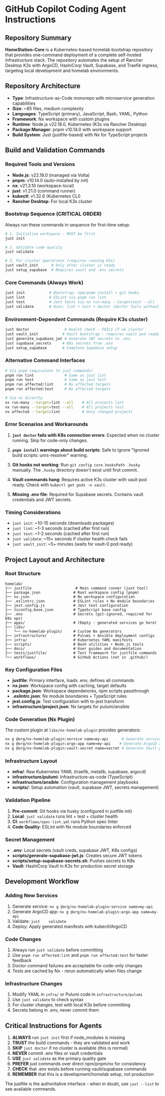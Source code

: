 # GitHub Copilot Coding Agent Instructions

## Repository Summary

**HomeStation-Core** is a Kubernetes-based homelab bootstrap repository that provides one-command deployment of a complete self-hosted infrastructure stack. The repository automates the setup of Rancher Desktop K3s with ArgoCD, HashiCorp Vault, Supabase, and Traefik ingress, targeting local development and homelab environments.

## Repository Architecture

- **Type**: Infrastructure-as-Code monorepo with microservice generation capabilities
- **Size**: ~85 files, medium complexity
- **Languages**: TypeScript (primary), JavaScript, Bash, YAML, Python
- **Framework**: Nx workspace with custom plugins
- **Runtime**: Node.js v22.18.0, Kubernetes (K3s via Rancher Desktop)
- **Package Manager**: pnpm v10.14.0 with workspace support
- **Build System**: Just (justfile-based) with Nx for TypeScript projects

## Build and Validation Commands

### Required Tools and Versions
- **Node.js**: v22.18.0 (managed via Volta)
- **pnpm**: v10.14.0 (auto-installed by init)
- **nx**: v21.3.10 (workspace-local)
- **just**: v1.21.0 (command runner)
- **kubectl**: v1.32.6 (Kubernetes CLI)
- **Rancher Desktop**: For local K3s cluster

### Bootstrap Sequence (CRITICAL ORDER)
Always run these commands in sequence for first-time setup:

```bash
# 1. Initialize workspace - MUST be first
just init

# 2. Validate code quality
just validate

# 3. For cluster operations (requires running K3s)
just vault_init      # Only after cluster is ready
just setup_supabase  # Requires vault and .env secrets
```

### Core Commands (Always Work)
```bash
just init           # Bootstrap: npm/pnpm install + git hooks
just lint           # ESLint via pnpm run lint
just test           # Jest tests via nx run-many --target=test --all
just validate       # Runs: lint + test + doctor (doctor fails without cluster)
```

### Environment-Dependent Commands (Require K3s cluster)
```bash
just doctor                # Health check - FAILS if no cluster
just vault_init           # Vault bootstrap - requires vault pod ready
just generate_supabase_jwt # Generate JWT secrets to .env
just supabase_secrets     # K8s secrets from .env
just setup_supabase       # Complete Supabase setup
```

### Alternative Command Interfaces
```bash
# Via pnpm (equivalent to just commands)
pnpm run lint              # Same as just lint
pnpm run test              # Same as just test
pnpm run affected:lint     # Nx affected targets
pnpm run affected:test     # Nx affected targets

# Via nx directly
nx run-many --target=lint --all    # All projects lint
nx run-many --target=test --all    # All projects test
nx affected --target=lint          # Only changed projects
```

### Error Scenarios and Workarounds

1. **`just doctor` fails with K8s connection errors**: Expected when no cluster running. Skip for code-only changes.

2. **`pnpm install` warnings about build scripts**: Safe to ignore "Ignored build scripts: unrs-resolver" warning.

3. **Git hooks not working**: Run `git config core.hooksPath .husky` manually. The `.husky` directory doesn't exist until first commit.

4. **Vault commands hang**: Requires active K3s cluster with vault pod ready. Check with `kubectl get pods -n vault`.

5. **Missing .env file**: Required for Supabase secrets. Contains vault credentials and JWT secrets.

### Timing Considerations
- `just init`: ~10-15 seconds (downloads packages)
- `just lint`: ~1-3 seconds (cached after first run)
- `just test`: ~1-2 seconds (cached after first run)
- `just validate`: ~15+ seconds if cluster health check fails
- `just vault_init`: ~5+ minutes (waits for vault-0 pod ready)

## Project Layout and Architecture

### Root Structure
```
homelab/
├── justfile                    # Main command runner (just tool)
├── package.json               # Root workspace config (pnpm)
├── nx.json                    # Nx workspace configuration
├── .eslintrc.json             # ESLint rules + Nx module boundaries
├── jest.config.js             # Jest test configuration
├── tsconfig.base.json         # TypeScript base config
├── .env                       # Secrets (git-ignored, required for K8s ops)
├── apps/                      # (Empty - generated services go here)
├── libs/
│   └── nx-homelab-plugin/     # Custom Nx generators
├── infrastructure/            # Pulumi + Ansible deployment configs
├── infra/                     # Kubernetes YAML manifests
├── scripts/                   # Bash utilities + Node.js tools
├── docs/                      # User guides and documentation
├── tests/justfile/            # Test framework for justfile commands
└── workflows/                 # GitHub Actions (not in .github/)
```

### Key Configuration Files
- **justfile**: Primary interface, loads .env, defines all commands
- **nx.json**: Workspace config with caching, target defaults
- **package.json**: Workspace dependencies, npm scripts passthrough
- **.eslintrc.json**: Nx module boundaries + TypeScript rules
- **jest.config.js**: Test configuration with ts-jest transform
- **infrastructure/project.json**: Nx targets for pulumi/ansible

### Code Generation (Nx Plugin)
The custom plugin at `libs/nx-homelab-plugin` provides generators:
```bash
nx g @org/nx-homelab-plugin:service name=my-api      # Generate service
nx g @org/nx-homelab-plugin:argo-app name=my-api    # Generate ArgoCD app
nx g @org/nx-homelab-plugin:vault-secret name=secret # Generate Vault policy
```

### Infrastructure Layout
- **infra/**: Raw Kubernetes YAML (traefik, metallb, supabase, argocd)
- **infrastructure/pulumi**: Infrastructure-as-code (TypeScript)
- **infrastructure/ansible**: Configuration management playbooks
- **scripts/**: Setup automation (vault, supabase JWT, secrets management)

### Validation Pipeline
1. **Pre-commit**: Git hooks via husky (configured in justfile init)
2. **Local**: `just validate` runs lint + test + cluster health
3. **CI**: `workflows/spec-lint.yml` runs Python spec linter
4. **Code Quality**: ESLint with Nx module boundaries enforced

### Secret Management
- **.env**: Local secrets (vault creds, supabase JWT, K8s configs)
- **scripts/generate-supabase-jwt.js**: Creates secure JWT tokens
- **scripts/setup-supabase-secrets.sh**: Pushes secrets to K8s
- **Vault**: HashiCorp Vault in K3s for production secret storage

## Development Workflow

### Adding New Services
1. Generate service: `nx g @org/nx-homelab-plugin:service name=my-api`
2. Generate ArgoCD app: `nx g @org/nx-homelab-plugin:argo-app name=my-api`
3. Validate: `just    validate`
4. Deploy: Apply generated manifests with kubectl/ArgoCD

### Code Changes
1. Always run `just validate` before committing
2. Use `pnpm run affected:lint` and `pnpm run affected:test` for faster feedback
3. Doctor command failures are acceptable for code-only changes
4. Tests are cached by Nx - rerun automatically when files change

### Infrastructure Changes
1. Modify YAML in `infra/` or Pulumi code in `infrastructure/pulumi`
2. Use `just validate` to check syntax
3. For cluster changes, test with local K3s before committing
4. Secrets belong in .env, never commit them

## Critical Instructions for Agents

1. **ALWAYS** run `just init` first if node_modules is missing
2. **TRUST** the build commands - they are validated and work
3. **SKIP** `just doctor` if no cluster is available (this is normal)
4. **NEVER** commit .env files or vault credentials
5. **USE** `just validate` as the primary quality gate
6. **PREFER** just commands over direct npm/pnpm/nx for consistency
7. **CHECK** that .env exists before running vault/supabase commands
8. **REMEMBER** that this is a development/homelab setup, not production

The justfile is the authoritative interface - when in doubt, use `just --list` to see available commands.
